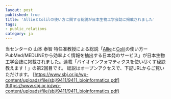 ```yaml
---
layout: post
published: true
title: 'AllieとColilの使い方に関する総説が日本生物工学会誌に掲載されました'
tags:
- public_relations
category: ja
---
```

当センターの 山本 泰智 特任准教授による総説「[Allie](http://allie.dbcls.jp/)と[Colil](http://colil.dbcls.jp/browse/papers/)の使い方ーPubMed/MEDLINEから効率よく情報を抽出する日本発のサービス」が日本生物工学会誌に掲載されました。連載「バイオインフォマティクスを使い尽くす秘訣教えます！」の第2回目です。
総説はオープンアクセスで、下記URLからご覧いただけます。
[https://www.sbj.or.jp/wp-content/uploads/file/sbj/9411/9411_bioinformatics.pdf](https://www.sbj.or.jp/wp-content/uploads/file/sbj/9411/9411_bioinformatics.pdf)